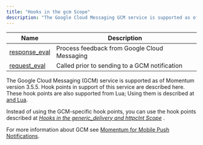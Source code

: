 ```yaml
---
title: "Hooks in the gcm Scope"
description: "The Google Cloud Messaging GCM service is supported as of Momentum version 3 5 5 Hook points in support of this service are described here These hook points are also supported from Lua Using them is described at GCM and Lua Instead of using the GCM specific hook points you..."
---
```



| Name                                                                                           | Description                                   |
|------------------------------------------------------------------------------------------------|-----------------------------------------------|
| [response_eval](/momentum/3/3-api/hooks-gcm-response-eval) | Process feedback from Google Cloud Messaging  |
| [request_eval](/momentum/3/3-api/hooks-gcm-request-eval)   | Called prior to sending to a GCM notification |

The Google Cloud Messaging (GCM) service is supported as of Momentum version 3.5.5\. Hook points in support of this service are described here. These hook points are also supported from Lua; Using them is described at [and Lua](/momentum/3/3-push/push-gcm-lua).

Instead of using the GCM-specific hook points, you can use the hook points described at [*Hooks in the generic_delivery and httpclnt Scope*](/momentum/3/3-api/hooks-generic-delivery) .

For more information about GCM see [Momentum for Mobile Push Notifications](/momentum/3/3-push).